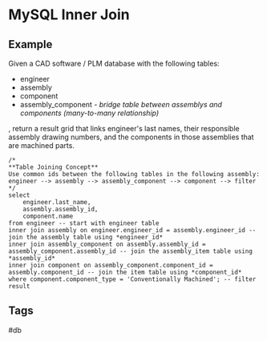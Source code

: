 # MySQL Inner Join

## Example
Given a CAD software / PLM database with the following tables:
* engineer 
* assembly 
* component
* assembly\_component - *bridge table between assemblys and components (many-to-many relationship)*

, return a result grid that links engineer's last names, their responsible 
assembly drawing numbers, and the components in those assemblies that are machined parts.

```mysql
/*
**Table Joining Concept**
Use common ids between the following tables in the following assembly:
engineer --> assembly --> assembly_component --> component --> filter 
*/
select
    engineer.last_name,
    assembly.assembly_id,
    component.name 
from engineer -- start with engineer table
inner join assembly on engineer.engineer_id = assembly.engineer_id -- join the assembly table using *engineer_id*  
inner join assembly_component on assembly.assembly_id = assembly_component.assembly_id -- join the assembly_item table using *assembly_id*
inner join component on assembly_component.component_id = assembly.component_id -- join the item table using *component_id* 
where component.component_type = 'Conventionally Machined'; -- filter result
```

## Tags
#db
